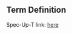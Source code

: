 ## Term Definition

Spec-Up-T link: <a href='https://weboftrust.github.io/WOT-terms/docs/glossary/partial-pre-rotation'>here</a>
